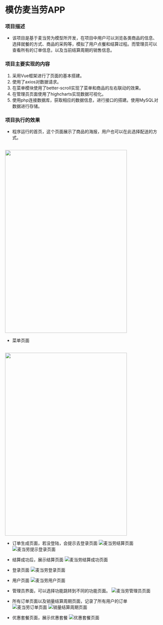 # 模仿麦当劳APP
### 项目描述
- 该项目是基于麦当劳为模型所开发，在项目中用户可以浏览各类商品的信息、选择就餐的方式、商品的采购等，模拟了用户点餐和结算过程。而管理员可以查看所有的订单信息，以及当前结算周期的销售信息。

### 项目主要实现的内容
1. 采用Vue框架进行了页面的基本搭建。
2. 使用了axios对数据请求。
3. 在菜单模块使用了better-scroll实现了菜单和商品的左右联动的效果。
4. 在管理员页面使用了highcharts实现数据可视化。
5. 使用php连接数据库，获取相应的数据信息，进行接口的搭建。使用MySQL对数据进行存储。

### 项目执行的效果
- 程序运行的首页，这个页面展示了商品的海报，用户也可以在此选择配送的方式。
<br />
<img src="http://zhangzqcloud.cn/project-images/%E9%BA%A6%E5%BD%93%E5%8A%B3%E9%A6%96%E9%A1%B5.png" width="400px" height="600px">

- 菜单页面
<br />
<img src="http://zhangzqcloud.cn/project-images/%E9%BA%A6%E5%BD%93%E5%8A%B3%E8%8F%9C%E5%8D%95%E9%A1%B5.png" width="400px" height="600px">

- 订单生成页面，若没登陆，会提示去登录页面
![麦当劳结算页面](http://zhangzqcloud.cn/project-images/%E9%BA%A6%E5%BD%93%E5%8A%B3%E7%BB%93%E7%AE%97%E9%A1%B5%E9%9D%A2.png)
![麦当劳提示登录页面](http://zhangzqcloud.cn/project-images/%E9%BA%A6%E5%BD%93%E5%8A%B3%E7%99%BB%E5%BD%95%E6%8F%90%E9%86%92%E9%A1%B5%E9%9D%A2.png)

- 结算成功后，展示结算页面
![麦当劳结算成功页面](http://zhangzqcloud.cn/project-images/%E9%BA%A6%E5%BD%93%E5%8A%B3%E7%BB%93%E7%AE%97%E6%88%90%E5%8A%9F%E9%A1%B5%E9%9D%A2.png)

- 登录页面
![麦当劳登录页面](http://zhangzqcloud.cn/project-images/%E9%BA%A6%E5%BD%93%E5%8A%B3%E7%99%BB%E5%BD%95%E9%A1%B5%E9%9D%A2.png)

- 用户页面
![麦当劳用户页面](http://zhangzqcloud.cn/project-images/%E9%BA%A6%E5%BD%93%E5%8A%B3%E7%94%A8%E6%88%B7%E9%A1%B5%E9%9D%A2.png)

- 管理员界面，可以选择功能跳转到不同的功能页面。
![麦当劳管理员页面](http://zhangzqcloud.cn/project-images/%E9%BA%A6%E5%BD%93%E5%8A%B3%E7%AE%A1%E7%90%86%E5%91%98%E9%A1%B5%E9%9D%A2.png)

- 所有订单页面以及销量结算周期页面，记录了所有用户的订单
![麦当劳订单页面](http://zhangzqcloud.cn/project-images/%E9%BA%A6%E5%BD%93%E5%8A%B3%E8%AE%A2%E5%8D%95%E9%A1%B5%E9%9D%A2.png)
![销量结算周期页面](http://zhangzqcloud.cn/project-images/%E9%BA%A6%E5%BD%93%E5%8A%B3%E9%94%80%E5%94%AE%E5%91%A8%E6%9C%9F%E9%A1%B5%E9%9D%A2.png)

- 优惠套餐页面，展示优惠套餐
![优惠套餐页面](http://zhangzqcloud.cn/project-images/%E9%BA%A6%E5%BD%93%E5%8A%B3%E4%BC%98%E6%83%A0%E9%A1%B5%E9%9D%A2.png)
